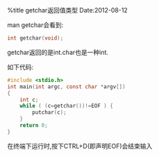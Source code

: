 %title getchar返回值类型
Date:2012-08-12 

man getchar会看到: 

```c
int getchar(void);
```

getchar返回的是int.char也是一种int.

如下代码: 

```c
#include <stdio.h>
int main(int argc, const char *argv[])
{
    int c;
    while ( (c=getchar())!=EOF ) {
        putchar(c);
    }
    return 0;
}
```

在终端下运行时,按下CTRL+D(即声明EOF)会结束输入 
